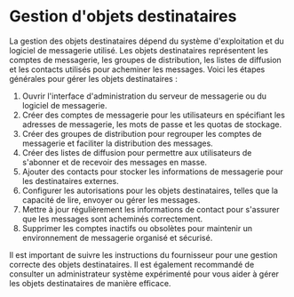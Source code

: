 # Gestion d'objets destinataires

La gestion des objets destinataires dépend du système d'exploitation et du logiciel de messagerie utilisé. Les objets destinataires représentent les comptes de messagerie, les groupes de distribution, les listes de diffusion et les contacts utilisés pour acheminer les messages. Voici les étapes générales pour gérer les objets destinataires :

1. Ouvrir l'interface d'administration du serveur de messagerie ou du logiciel de messagerie.
2. Créer des comptes de messagerie pour les utilisateurs en spécifiant les adresses de messagerie, les mots de passe et les quotas de stockage.
3. Créer des groupes de distribution pour regrouper les comptes de messagerie et faciliter la distribution des messages.
4. Créer des listes de diffusion pour permettre aux utilisateurs de s'abonner et de recevoir des messages en masse.
5. Ajouter des contacts pour stocker les informations de messagerie pour les destinataires externes.
6. Configurer les autorisations pour les objets destinataires, telles que la capacité de lire, envoyer ou gérer les messages.
7. Mettre à jour régulièrement les informations de contact pour s'assurer que les messages sont acheminés correctement.
8. Supprimer les comptes inactifs ou obsolètes pour maintenir un environnement de messagerie organisé et sécurisé.

Il est important de suivre les instructions du fournisseur pour une gestion correcte des objets destinataires. Il est également recommandé de consulter un administrateur système expérimenté pour vous aider à gérer les objets destinataires de manière efficace.
